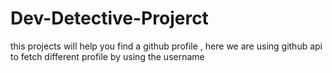 # Dev-Detective-Projerct

this projects will help you find a github profile , here we are using github api to fetch different profile by using the username
